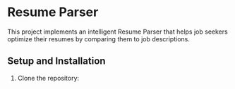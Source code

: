 # Resume Parser

This project implements an intelligent Resume Parser that helps job seekers optimize their resumes by comparing them to job descriptions.

## Setup and Installation

1. Clone the repository:

